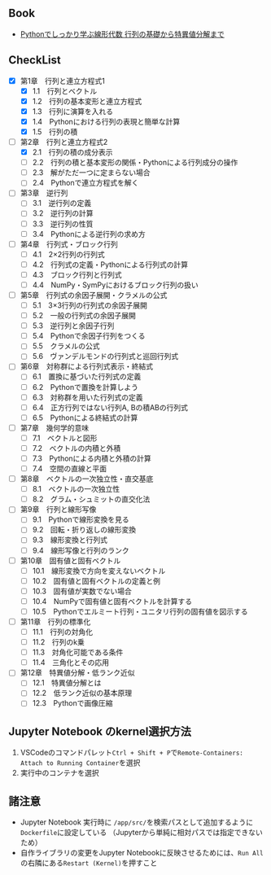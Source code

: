## Book
- [Pythonでしっかり学ぶ線形代数 行列の基礎から特異値分解まで](https://www.kspub.co.jp/book/detail/5303757.html)

## CheckList
- [x] 第1章　行列と連立方程式1
  - [x] 1.1　行列とベクトル
  - [x] 1.2　行列の基本変形と連立方程式
  - [x] 1.3　行列に演算を入れる
  - [x] 1.4　Pythonにおける行列の表現と簡単な計算
  - [x] 1.5　行列の積
- [ ] 第2章　行列と連立方程式2
  - [x] 2.1　行列の積の成分表示
  - [ ] 2.2　行列の積と基本変形の関係・Pythonによる行列成分の操作
  - [ ] 2.3　解がただ一つに定まらない場合
  - [ ] 2.4　Pythonで連立方程式を解く
- [ ] 第3章　逆行列
  - [ ] 3.1　逆行列の定義
  - [ ] 3.2　逆行列の計算
  - [ ] 3.3　逆行列の性質
  - [ ] 3.4　Pythonによる逆行列の求め方
- [ ] 第4章　行列式・ブロック行列
  - [ ] 4.1　2×2行列の行列式
  - [ ] 4.2　行列式の定義・Pythonによる行列式の計算
  - [ ] 4.3　ブロック行列と行列式
  - [ ] 4.4　NumPy・SymPyにおけるブロック行列の扱い
- [ ] 第5章　行列式の余因子展開・クラメルの公式
  - [ ] 5.1　3×3行列の行列式の余因子展開
  - [ ] 5.2　一般の行列式の余因子展開
  - [ ] 5.3　逆行列と余因子行列
  - [ ] 5.4　Pythonで余因子行列をつくる
  - [ ] 5.5　クラメルの公式
  - [ ] 5.6　ヴァンデルモンドの行列式と巡回行列式
- [ ] 第6章　対称群による行列式表示・終結式
  - [ ] 6.1　置換に基づいた行列式の定義
  - [ ] 6.2　Pythonで置換を計算しよう
  - [ ] 6.3　対称群を用いた行列式の定義
  - [ ] 6.4　正方行列ではない行列A, Bの積ABの行列式
  - [ ] 6.5　Pythonによる終結式の計算
- [ ] 第7章　幾何学的意味
  - [ ] 7.1　ベクトルと図形
  - [ ] 7.2　ベクトルの内積と外積
  - [ ] 7.3　Pythonによる内積と外積の計算
  - [ ] 7.4　空間の直線と平面
- [ ] 第8章　ベクトルの一次独立性・直交基底
  - [ ] 8.1　ベクトルの一次独立性
  - [ ] 8.2　グラム・シュミットの直交化法
- [ ] 第9章　行列と線形写像
  - [ ] 9.1　Pythonで線形変換を見る
  - [ ] 9.2　回転・折り返しの線形変換
  - [ ] 9.3　線形変換と行列式
  - [ ] 9.4　線形写像と行列のランク
- [ ] 第10章　固有値と固有ベクトル
  - [ ] 10.1　線形変換で方向を変えないベクトル
  - [ ] 10.2　固有値と固有ベクトルの定義と例
  - [ ] 10.3　固有値が実数でない場合
  - [ ] 10.4　NumPyで固有値と固有ベクトルを計算する
  - [ ] 10.5　Pythonでエルミート行列・ユニタリ行列の固有値を図示する
- [ ] 第11章　行列の標準化
  - [ ] 11.1　行列の対角化
  - [ ] 11.2　行列のk乗
  - [ ] 11.3　対角化可能である条件
  - [ ] 11.4　三角化とその応用
- [ ] 第12章　特異値分解・低ランク近似
  - [ ] 12.1　特異値分解とは
  - [ ] 12.2　低ランク近似の基本原理
  - [ ] 12.3　Pythonで画像圧縮

## Jupyter Notebook のkernel選択方法
1. VSCodeのコマンドパレット`Ctrl + Shift + P`で`Remote-Containers: Attach to Running Container`を選択
1. 実行中のコンテナを選択

## 諸注意
- Jupyter Notebook 実行時に `/app/src/`を検索パスとして追加するように`Dockerfile`に設定している
  （Jupyterから単純に相対パスでは指定できないため）
- 自作ライブラリの変更をJupyter Notebookに反映させるためには、`Run All`の右隣にある`Restart (Kernel)`を押すこと
